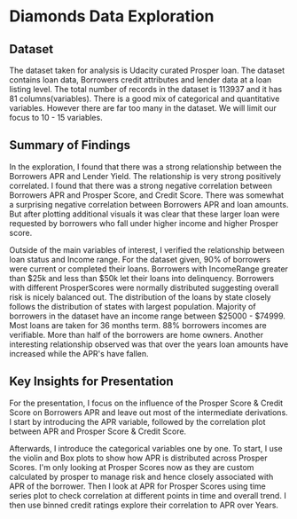 # Diamonds Data Exploration

## Dataset

The dataset taken for analysis is Udacity curated Prosper loan. 
The dataset contains loan data, Borrowers credit attributes and lender data at a loan listing level.
The total number of records in the dataset is 113937 and it has 81 columns(variables). 
There is a good mix of categorical and quantitative variables. 
However there are far too many in the dataset. We will limit our focus to 10 - 15 variables.


## Summary of Findings

In the exploration, I found that there was a strong relationship between the
Borrowers APR and Lender Yield. The relationship is very strong positively correlated. 
I found that there was a strong negative correlation between Borrowers APR and Prosper Score, and Credit Score.
There was somewhat a surprising negative correlation between Borrowers APR and loan amounts.
But after plotting additional visuals it was clear that these larger loan were requested by borrowers 
who fall under higher income and higher Prosper score.

Outside of the main variables of interest, I verified the relationship between
loan status and Income range. For the dataset given, 90% of borrowers were 
current or completed their loans. Borrowers with IncomeRange greater than $25k 
and less than $50k let their loans into delinquency. Borrowers with different 
ProsperScores were normally distributed suggesting overall risk is nicely balanced out.
The distribution of the loans by state closely follows the distribution of states 
with largest population. Majority of borrowers in the dataset have an income range between $25000 - $74999.
Most loans are taken for 36 months term. 88% borrowers incomes are verifiable.
More than half of the borrowers are home owners. Another interesting relationship
observed was  that over the years loan amounts have increased while the APR's have fallen.

## Key Insights for Presentation

For the presentation, I focus on the influence of the Prosper Score & Credit Score 
on Borrowers APR and leave out most of the intermediate derivations. I start by introducing the
APR variable, followed by the correlation plot between APR and Prosper Score & Credit Score.

Afterwards, I introduce the categorical variables one by one. To start,
I use the violin and Box plots to show how APR is distributed across Prosper Scores. 
I'm only looking at Prosper Scores now as they are custom calculated by prosper to manage risk
and hence closely associated with APR of the borrower. Then I look at APR for Prosper Scores 
using time series plot to check correlation at different points in time and overall trend. 
I then use binned credit ratings explore their correlation to APR over Years.